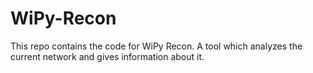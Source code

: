 # WiPy-Recon
This repo contains the code for WiPy Recon. A tool which analyzes  the current network and gives information about it.
